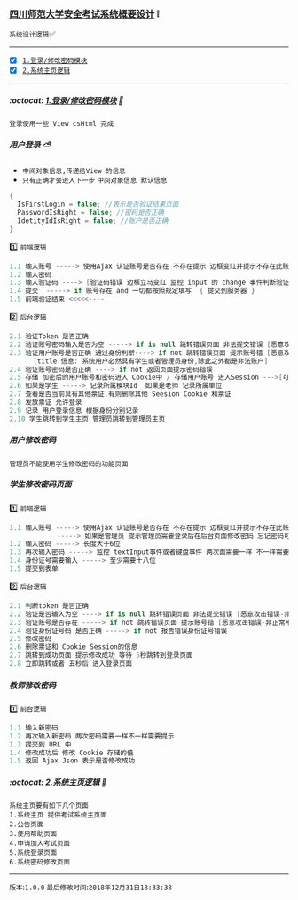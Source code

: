 ### [四川师范大学安全考试系统概要设计](#top) :grey_exclamation: <b id="top"></b>
`系统设计逻辑`:white_check_mark:

------

- [x] [`1.登录/修改密码模块`](#target1)
- [x] [`2.系统主页逻辑`](#main)

------

#####  :octocat: [1.登录/修改密码模块](#top) <b id="target1"></b>  :speech_balloon:
`登录使用一些 View csHtml 完成`

##### 用户登录 :partly_sunny:

* `中间对象信息,传递给View 的信息`
* `只有正确才会进入下一步`
`中间对象信息 默认信息`
```c#
{
  IsFirstLogin = false; //表示是否验证结果页面
  PasswordIsRight = false; //密码是否正确
  IdetityIdIsRight = false; //账户是否正确
}
```
:one: `前端逻辑`
```c#
1.1 输入账号 -----> 使用Ajax 认证账号是否存在 不存在提示 边框变红并提示不存在此账号
1.2 输入密码 
1.3 输入验证码 ----> [验证码错误 边框立马变红 监控 input 的 change 事件判断验证码是否正确]
1.4 提交  -----> if 账号存在 and 一切都按照规定填写  { 提交到服务器 } 
1.5 前端验证结束 <<<<<----
```
:two: `后台逻辑`

```c#
2.1 验证Token 是否正确
2.2 验证账号密码输入是否为空 -----> if is null 跳转错误页面 非法提交错误 [恶意攻击错误-非正常用户] 
2.3 验证用户账号是否正确 通过身份判断----> if not 跳转错误页面 提示账号错 [恶意攻击错误-非正常用户]
      [title 信息: 系统用户必然具有学生或者管理员身份,除此之外都是非法账户]
2.4 验证账号密码是否正确 ----> if not 返回页面提示密码错误
2.5 存储 加密后的用户账号和密码进入 Cookie中 / 存储用户账号 进入Session --->[可以统计在线人数]
2.6 如果是学生 -----> 记录所属模块Id  如果是老师 记录所属单位
2.7 查看是否当前具有其他票证,有则删除其他 Seesion Cookie 和票证
2.8 发放票证 允许登录
2.9 记录 用户登录信息 根据身份分别记录
2.10 学生跳转到学生主页 管理员跳转到管理员主页
```

##### 用户修改密码
`管理员不能使用学生修改密码的功能页面`

##### 学生修改密码页面

:one: `前端逻辑`
```c#
1.1 输入账号 -----> 使用Ajax 认证账号是否存在 不存在提示 边框变红并提示不存在此账号
            -----> 如果是管理员 提示管理员需要登录后在后台页面修改密码 忘记密码可以联系系统管理员 或技术维护人员
1.2 输入密码 -----> 长度大于6位 
1.3 再次输入密码 -----> 监控 textInput事件或者键盘事件 两次面需要一样 不一样需要变红提示
1.4 身份证号需要输入 -----> 至少需要十八位 
1.5 提交到表单
```
:two: `后台逻辑`
```c#
2.1 判断token 是否正确
2.2 验证是否输入为空 ----> if is null 跳转错误页面 非法提交错误 [恶意攻击错误-非正常用户] 
2.3 验证账号是否存在 -----> if not 跳转错误页面 提示账号错 [恶意攻击错误-非正常用户]
2.4 验证身份证号码 是否正确 -----> if not 报告错误身份证号错误
2.5 修改密码
2.6 删除票证和 Cookie Session的信息 
2.7 跳转到成功页面 提示修改成功 等待 5秒跳转到登录页面
2.8 立即跳转或者 五秒后 进入登录页面
```

##### 教师修改密码

:one: `前台逻辑`
```c#
1.1 输入新密码
1.2 再次输入新密码 两次密码需要一样不一样需要提示  
1.3 提交到 URL 中 
1.4 修改成功后 修改 Cookie 存储的值
1.5 返回 Ajax Json 表示是否修改成功
```
#####  :octocat: [2.系统主页逻辑](#top) <b id="main"></b>  :speech_balloon:
`系统主页要有如下几个页面` <br/>
`1.系统主页 提供考试系统主页面`<br/>
`2.公告页面`<br/>
`3.使用帮助页面`<br/>
`4.申请加入考试页面`<br/>
`5.系统登录页面`<br/>
`6.系统密码修改页面`<br/>
 
 
 






--------------------
`版本`:`1.0.0`
`最后修改时间`:`2018年12月31日18:33:38`
 
